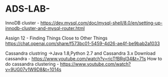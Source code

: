 # ADS-LAB-

InnoDB cluster - https://dev.mysql.com/doc/mysql-shell/8.0/en/setting-up-innodb-cluster-and-mysql-router.html


Assign 12 - Finding Things Close to Other Things https://chat.openai.com/share/f573bc01-5459-4d26-ae4f-be9bab2a1033

Cassandra clustring ->Java 1.8,Python 2.7 and Cassandra 3.x
Download cassandra - https://www.youtube.com/watch?v=ricTfBRgl34&t=71s
How to do cassandra clustering -
https://www.youtube.com/watch?v=9UG07v1W9D8&t=1014s

